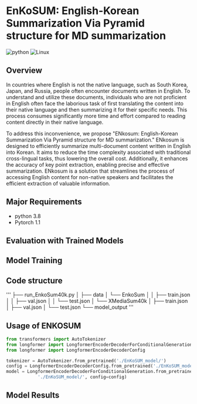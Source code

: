 # EnKoSUM: English-Korean Summarization Via Pyramid structure for MD summarization 

![python](https://img.shields.io/badge/Python-3776AB?style=for-the-badge&logo=python&logoColor=white)
![Linux](https://img.shields.io/badge/Linux-FCC624?style=for-the-badge&logo=linux&logoColor=black)

## Overview
In countries where English is not the native language, such as South Korea, Japan, and Russia, people often encounter documents written in English. To understand and utilize these documents, individuals who are not proficient in English often face the laborious task of first translating the content into their native language and then summarizing it for their specific needs. This process consumes significantly more time and effort compared to reading content directly in their native language.

To address this inconvenience, we propose "ENkosum: English-Korean Summarization Via Pyramid structure for MD summarization." ENkosum is designed to efficiently summarize multi-document content written in English into Korean. It aims to reduce the time complexity associated with traditional cross-lingual tasks, thus lowering the overall cost. Additionally, it enhances the accuracy of key point extraction, enabling precise and effective summarization. ENkosum is a solution that streamlines the process of accessing English content for non-native speakers and facilitates the efficient extraction of valuable information.

## Major Requirements

* python 3.8
* Pytorch 1.1
  
## Evaluation with Trained Models

## Model Training


## Code structure
'''
├── run_EnkoSum40k.py
│
├── data
│   └── EnkoSum
│   │       ├── train.json
│   │       ├── val.json
│   │       └── test.json
│   └── XMediaSum40k
│           ├── train.json
│           ├── val.json
│           └── test.json
└── model_output
'''
## Usage of ENKOSUM

```python
from transformers import AutoTokenizer
from longformer import LongformerEncoderDecoderForConditionalGeneration
from longformer import LongformerEncoderDecoderConfig

tokenizer = AutoTokenizer.from_pretrained('./EnKoSUM_model/')
config = LongformerEncoderDecoderConfig.from_pretrained('./EnKoSUM_model/')
model = LongformerEncoderDecoderForConditionalGeneration.from_pretrained(
            './EnKoSUM_model/', config=config)
```


## Model Results



